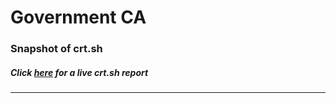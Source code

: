 # Government CA
### Snapshot of crt.sh
##### Click [here](https://crt.sh/?q=527FB02ECE52119DFDEFADBAB61E1A115BBB7629E2331A78688239820187A953) for a live crt.sh report

---
